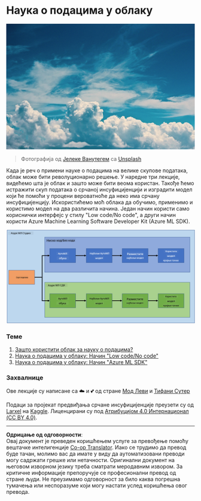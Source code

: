 <!--
CO_OP_TRANSLATOR_METADATA:
{
  "original_hash": "8dfe141a0f46f7d253e07f74913c7f44",
  "translation_date": "2025-08-30T17:37:08+00:00",
  "source_file": "5-Data-Science-In-Cloud/README.md",
  "language_code": "sr"
}
-->
# Наука о подацима у облаку

![cloud-picture](../../../translated_images/cloud-picture.f5526de3c6c6387b2d656ba94f019b3352e5e3854a78440e4fb00c93e2dea675.sr.jpg)

> Фотографија од [Јелеке Ванутегем](https://unsplash.com/@ilumire) са [Unsplash](https://unsplash.com/s/photos/cloud?orientation=landscape)

Када је реч о примени науке о подацима на велике скупове података, облак може бити револуционарно решење. У наредне три лекције, видећемо шта је облак и зашто може бити веома користан. Такође ћемо истражити скуп података о срчаној инсуфицијенцији и изградити модел који ће помоћи у процени вероватноће да неко има срчану инсуфицијенцију. Искористићемо моћ облака да обучимо, применимо и користимо модел на два различита начина. Један начин користи само кориснички интерфејс у стилу "Low code/No code", а други начин користи Azure Machine Learning Software Developer Kit (Azure ML SDK).

![project-schema](../../../translated_images/project-schema.420e56d495624541eaecf2b737f138c86fb7d8162bb1c0bf8783c350872ffc4d.sr.png)

### Теме

1. [Зашто користити облак за науку о подацима?](17-Introduction/README.md)
2. [Наука о подацима у облаку: Начин "Low code/No code"](18-Low-Code/README.md)
3. [Наука о подацима у облаку: Начин "Azure ML SDK"](19-Azure/README.md)

### Захвалнице
Ове лекције су написане са ☁️ и 💕 од стране [Мод Леви](https://twitter.com/maudstweets) и [Тифани Сутер](https://twitter.com/TiffanySouterre)

Подаци за пројекат предвиђања срчане инсуфицијенције преузети су од [
Larxel](https://www.kaggle.com/andrewmvd) на [Kaggle](https://www.kaggle.com/andrewmvd/heart-failure-clinical-data). Лиценцирани су под [Атрибуцијом 4.0 Интернационал (CC BY 4.0)](https://creativecommons.org/licenses/by/4.0/).

---

**Одрицање од одговорности**:  
Овај документ је преведен коришћењем услуге за превођење помоћу вештачке интелигенције [Co-op Translator](https://github.com/Azure/co-op-translator). Иако се трудимо да превод буде тачан, молимо вас да имате у виду да аутоматизовани преводи могу садржати грешке или нетачности. Оригинални документ на његовом изворном језику треба сматрати меродавним извором. За критичне информације препоручује се професионални превод од стране људи. Не преузимамо одговорност за било каква погрешна тумачења или неспоразуме који могу настати услед коришћења овог превода.